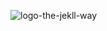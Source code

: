 ![logo-the-jekll-way](https://cloud.githubusercontent.com/assets/3930770/12105940/bad0bc80-b338-11e5-8c04-d5b0ec93c75f.png)
